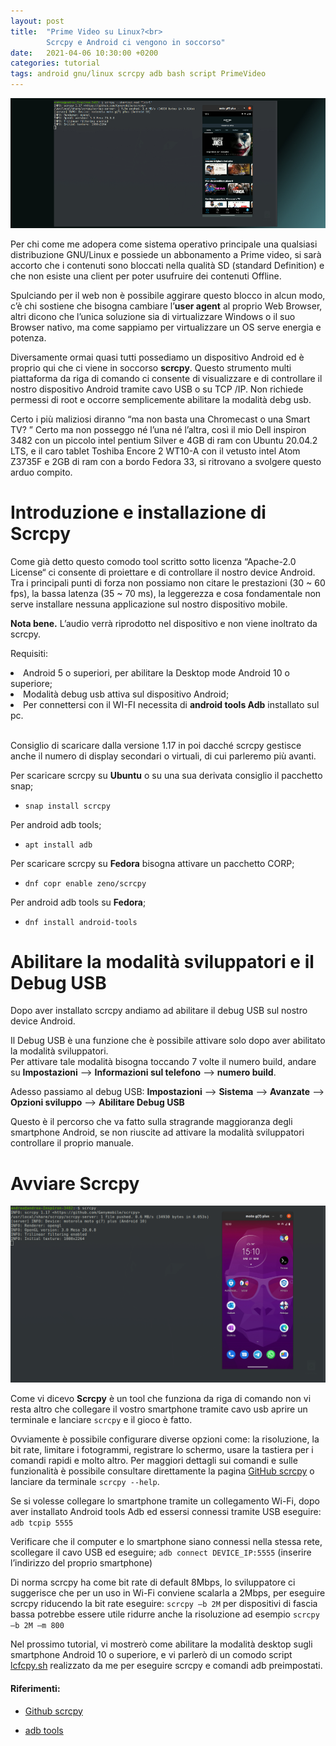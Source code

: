 ```yaml
---
layout: post
title:  "Prime Video su Linux?<br>
        Scrcpy e Android ci vengono in soccorso" 
date:   2021-04-06 10:30:00 +0200
categories: tutorial
tags: android gnu/linux scrcpy adb bash script PrimeVideo
---
```


<img src="/assets/tutorial/tutorial3/top.jpg" alt="Scrcpy tools" class="img-centrata" oncontextmenu="return false;" />

Per chi come me adopera come sistema operativo principale una qualsiasi distribuzione GNU/Linux e possiede un abbonamento a Prime video, si sarà accorto che i contenuti sono bloccati nella qualità SD (standard Definition) e che non esiste una client per poter usufruire dei contenuti Offline.

Spulciando per il web non è possibile aggirare questo blocco in alcun modo, c’è chi sostiene che bisogna cambiare l’**user agent** al proprio Web Browser, altri dicono che l’unica soluzione sia di virtualizzare Windows o il suo Browser nativo, ma come sappiamo per virtualizzare un OS serve energia e potenza.

Diversamente ormai quasi tutti possediamo un dispositivo Android ed è proprio qui che ci viene in soccorso **scrcpy**. Questo strumento multi piattaforma da riga di comando ci consente di visualizzare e di controllare il nostro dispositivo Android tramite cavo USB o su TCP /IP. Non richiede permessi di root e occorre semplicemente abilitare la modalità debg usb.

Certo i più maliziosi diranno “ma non basta una Chromecast o una Smart TV? ” Certo ma non posseggo né l’una né l’altra, così il mio Dell inspiron 3482 con un piccolo intel pentium Silver e 4GB di ram con Ubuntu 20.04.2 LTS, e il caro tablet Toshiba Encore 2 WT10-A con il vetusto intel Atom Z3735F e 2GB di ram con a bordo Fedora 33, si ritrovano a svolgere questo arduo compito.

<h1> Introduzione e installazione di Scrcpy</h1>

Come già detto questo comodo tool scritto sotto licenza “Apache-2.0 License“ ci consente di proiettare e di controllare il nostro device Android. <br>
Tra i principali punti di forza non possiamo non citare le prestazioni (30 ~ 60 fps), la bassa latenza (35 ~ 70 ms), la leggerezza e cosa fondamentale non serve installare nessuna applicazione sul nostro dispositivo mobile.

**Nota bene.** L’audio verrà riprodotto nel dispositivo e non viene inoltrato da scrcpy.

Requisiti:

<li> Android 5 o superiori, per abilitare la Desktop mode Android 10 o superiore;</li>
<li> Modalità debug usb attiva sul dispositivo Android;</li>
<li> Per connettersi con il WI-FI necessita di <strong>android tools Adb</strong> installato sul pc. </li>

<br>Consiglio di scaricare dalla versione 1.17 in poi dacché scrcpy gestisce anche il numero di display secondari o virtuali, di cui parleremo più avanti.

Per scaricare scrcpy su **Ubuntu** o su una sua derivata consiglio il pacchetto snap;
- `snap install scrcpy`

Per android adb tools;
- ` apt install adb `

Per scaricare scrcpy su **Fedora** bisogna attivare un pacchetto CORP;
- `dnf copr enable zeno/scrcpy`

Per android adb tools su **Fedora**;
- `dnf install android-tools`  

<h1> Abilitare la modalità sviluppatori e il Debug USB </h1>

Dopo aver installato scrcpy andiamo ad abilitare il debug USB sul nostro device Android.

Il Debug USB è una funzione che è possibile attivare solo dopo aver abilitato la modalità sviluppatori. <br>
Per attivare tale modalità bisogna toccando 7 volte il numero build, andare su **Impostazioni** --> **Informazioni sul telefono** --> **numero build**.

Adesso passiamo al debug USB: **Impostazioni** --> **Sistema** --> **Avanzate** --> **Opzioni sviluppo** --> **Abilitare Debug USB**

Questo è il percorso che va fatto sulla stragrande maggioranza degli smartphone Android, se non riuscite ad attivare la modalità sviluppatori controllare il proprio manuale.

<h1> Avviare Scrcpy </h1>
<img src="/assets/tutorial/tutorial3/Schermata da 2021-03-27 15-11-40.png" alt="Scrcpy" class="img-centrata" oncontextmenu="return false;" />


Come vi dicevo **Scrcpy** è un tool che funziona da riga di comando non vi resta altro che collegare il vostro smartphone tramite cavo usb aprire un terminale e lanciare `scrcpy` e il gioco è fatto.

Ovviamente è possibile configurare diverse opzioni come: la risoluzione, la bit rate, limitare i fotogrammi, registrare lo schermo, usare la tastiera per i comandi rapidi e molto altro. Per maggiori dettagli sui comandi e sulle funzionalità è possibile consultare direttamente la pagina [GitHub scrcpy] o lanciare da terminale `scrcpy --help`.

Se si volesse collegare lo smartphone tramite un collegamento Wi-Fi, dopo aver installato Android tools Adb ed essersi connessi tramite USB eseguire:
`adb tcpip 5555`

Verificare che il computer e lo smartphone siano connessi nella stessa rete, scollegare il cavo USB ed eseguire;
`adb connect DEVICE_IP:5555` (inserire l’indirizzo del proprio smartphone)

Di norma scrcpy ha come bit rate di default 8Mbps, lo sviluppatore ci suggerisce che per un uso in Wi-Fi conviene scalarla a 2Mbps, per eseguire scrcpy riducendo la bit rate eseguire:
`scrcpy –b 2M` per dispositivi di fascia bassa potrebbe essere utile ridurre anche la risoluzione ad esempio  `scrcpy –b 2M –m 800`

Nel prossimo tutorial, vi mostrerò come abilitare la modalità desktop sugli smartphone Android 10 o superiore, e vi parlerò di un comodo script [lcfcpy.sh] realizzato da me per eseguire scrcpy e comandi adb preimpostati. 

#### Riferimenti:

- [Github scrcpy]

- [adb tools]

[lcfcpy.sh]: /tutorial/2021/04/13/Lcfcpy.sh.html
[GitHub scrcpy]: https://github.com/Genymobile/scrcpy
[adb tools]: https://developer.android.com/studio/command-line/adb
